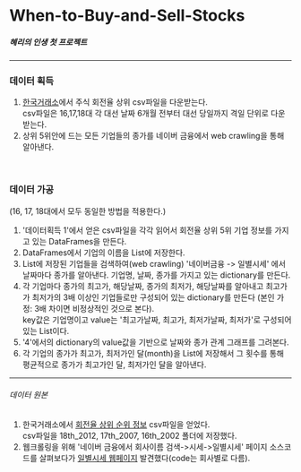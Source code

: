 # When-to-Buy-and-Sell-Stocks
##### 혜리의 인생 첫 프로젝트
---
### 데이터 획득
1. [한국거래소](http://www.krx.co.kr/main/main.jsp)에서 주식 회전율 상위 csv파일을 다운받는다.<br>
csv파일은 16,17,18대 각 대선 날짜 6개월 전부터 대선 당일까지 격일 단위로 다운받는다.
2. 상위 5위안에 드는 모든 기업들의 종가를 네이버 금융에서 web crawling을 통해 알아낸다.  
<br>

### 데이터 가공
(16, 17, 18대에서 모두 동일한 방법을 적용한다.)<br>

1. '데이터획득 1'에서 얻은  csv파일을 각각 읽어서 회전율 상위 5위 기업 정보를 가지고 있는 DataFrames을 만든다.
2. DataFrames에서 기업의 이름을 List에 저장한다.
3. List에 저장된 기업들을 검색하여(web crawling) '네이버금융 -> 일별시세' 에서 날짜마다 종가를 알아낸다. 기업명, 날짜, 종가를 가지고 있는 dictionary를 만든다.
4. 각 기업마다 종가의 최고가, 해당날짜, 종가의 최저가, 해당날짜를 알아내고 최고가가 최저가의 3배 이상인 기업들로만 구성되어 있는 dictionary를 만든다 (본인 가정: 3배 차이면 비정상적인 것으로 본다).  
key값은 기업명이고 value는 '최고가날짜, 최고가, 최저가날짜, 최저가'로 구성되어 있는 List이다.
5. '4'에서의 dictionary의 value값을 기반으로 날짜와 종가 관계 그래프를 그려본다.
6. 각 기업의 종가가 최고가, 최저가인 달(month)을 List에 저장해서 그 횟수를 통해 평균적으로 종가가 최고가인 달, 최저가인 달을 알아낸다.
---
###### 데이터 원본
1. 한국거래소에서 [회전율 상위 순위 정보](http://marketdata.krx.co.kr/mdi#document=040403) csv파일을 얻었다.<br>
csv파일을 18th_2012, 17th_2007, 16th_2002 폴더에 저장했다.
2. 웹크롤링을 위해 '네이버 금융에서 회사이름 검색->시세->일별시세' 페이지 소스코드를 살펴보다가 [일별시세 웹페이지](https://finance.naver.com/item/sise_day.nhn?code=047820) 발견했다(code는 회사별로 다름).
